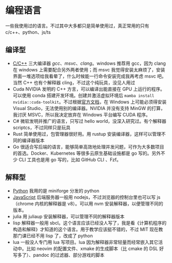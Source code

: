 # 编程语言

一些我使用过的语言。不过其中大多都只是简单使用过，真正常用的只有 c/c++、python、js/ts

## 编译型

- [C/C++](Cpp.md) 三大编译器 *gcc*、*msvc*、*clang*。windows 推荐用 gcc，因为 clang 在 windows 上需要配合另外两者使用；而 msvc 我觉得安装太麻烦了，安装界面一堆选项给我看晕了，什么时候能一行命令安装完成我再考虑 msvc 吧。当然 C++ 也有个解释器 cling，不过这个纯玩具，没见人用过
- Cuda NVIDIA 发明的 C++ 方言，可以编译出能直接在 GPU 上运行的程序。可以使用 conda 搭建开发环境。创建并激活虚拟环境后 `mamba install nvidia::cuda-toolkit`。不过根据[官方文档](https://docs.nvidia.com/cuda/cuda-installation-guide-microsoft-windows/index.html)，在 Windows 上可能必须得安装 Visual Studio，无法使用别的编译器。NVIDIA 并没有支持 MinGW 的打算，我讨厌 MSVC，所以我决定放弃在 Windows 平台编写 CUDA 程序。
- C# 微软发明并推广的语言，只写过 hello world，没深入研究过。有个解释器 scriptcs，不过同样只是玩具
- Rust 简单使用过，包管理器很好用。用 rustup 安装编译器，这样可以管理不同的编译器版本
- Go 很适合写后端的语言，能够简单高效地处理并发问题，可作为大多数项目的首选。Docker、Kubernetes 等很多云原生基础设施都是 go 写的。另外不少 CLI 工具也是用 go 写的，比如 GitHub CLI 、Fzf。

## 解释型

- [Python](Python.md) 我用的是 miniforge 分发的 python
- [JavaScript](JavaScript.md) 后端服务器一般用 nodejs，不过浏览器的控制台里也可以写 js（chrome 内核的解释器是 v8）。可以用 nvm 安装解释器，以便管理不同的版本。
- julia 用 juliaup 安装解释器，可以管理不同的解释器版本
- lisp 解释器一般用 sbcl。这个语言应该已经没人写了，我是看《计算机程序的构造和解释》才知道的这个语言。用于教学应该挺不错的，不过 MIT 现在教那门课已经不用 lisp 了，改成了 python
- lua 一般没人专门用 lua 写项目。lua 因为解释器非常轻量而经常嵌入其它活动中。比如 neovim 的配置文件、xmake 的生成脚本（比 cmake 的 DSL 好写多了）、pandoc 的过滤器、部分游戏的脚本

